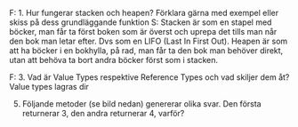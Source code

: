 F: 1. Hur fungerar stacken och heapen? Förklara gärna med exempel eller skiss på dess grundläggande funktion
S: Stacken är som en stapel med böcker, man får ta först boken som är överst och uprepa det tills man når den bok man letar efter. Dvs som en LIFO (Last In First Out).
Heapen är som att ha böcker i en bokhylla, på rad, man får ta den bok man behöver direkt, utan att behöva ta bort andra böcker först som i stacken.

F: 3. Vad är Value Types respektive Reference Types och vad skiljer dem åt?
   Value types lagras dir
   
5. Följande metoder (se bild nedan) genererar olika svar. Den första returnerar 3, den 
andra returnerar 4, varför? 
